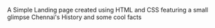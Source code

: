 A Simple Landing page created using HTML and CSS featuring a small glimpse Chennai's History and some cool facts

